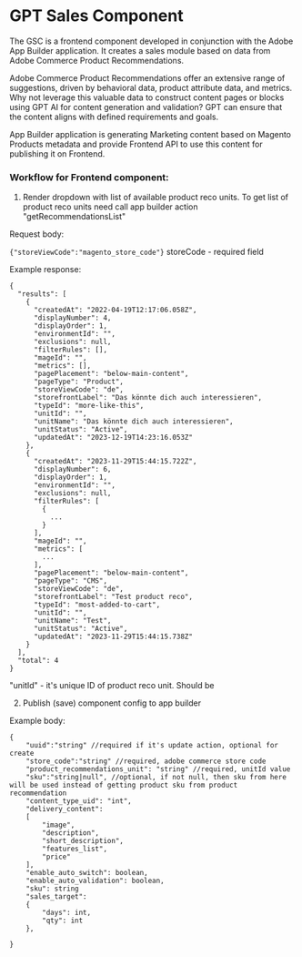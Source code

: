 # GPT Sales Component

The GSC is a frontend component developed in conjunction with the Adobe App Builder application. It creates a sales module based on data from Adobe Commerce Product Recommendations.

Adobe Commerce Product Recommendations offer an extensive range of suggestions, driven by behavioral data, product attribute data, and metrics. Why not leverage this valuable data to construct content pages or blocks using GPT AI for content generation and validation? GPT can ensure that the content aligns with defined requirements and goals.

App Builder application is generating Marketing content based on Magento Products metadata and provide Frontend API to use this content for publishing it on Frontend.


### Workflow for Frontend component:

1) Render dropdown with list of available product reco units. To get list of product reco units need call app builder action "getRecommendationsList"

Request body:

`{"storeViewCode":"magento_store_code"}` storeCode - required field

Example response:

```
{
  "results": [
    {
      "createdAt": "2022-04-19T12:17:06.058Z",
      "displayNumber": 4,
      "displayOrder": 1,
      "environmentId": "",
      "exclusions": null,
      "filterRules": [],
      "mageId": "",
      "metrics": [],
      "pagePlacement": "below-main-content",
      "pageType": "Product",
      "storeViewCode": "de",
      "storefrontLabel": "Das könnte dich auch interessieren",
      "typeId": "more-like-this",
      "unitId": "",
      "unitName": "Das könnte dich auch interessieren",
      "unitStatus": "Active",
      "updatedAt": "2023-12-19T14:23:16.053Z"
    },
    {
      "createdAt": "2023-11-29T15:44:15.722Z",
      "displayNumber": 6,
      "displayOrder": 1,
      "environmentId": "",
      "exclusions": null,
      "filterRules": [
        {
          ...
        }
      ],
      "mageId": "",
      "metrics": [
        ...
      ],
      "pagePlacement": "below-main-content",
      "pageType": "CMS",
      "storeViewCode": "de",
      "storefrontLabel": "Test product reco",
      "typeId": "most-added-to-cart",
      "unitId": "",
      "unitName": "Test",
      "unitStatus": "Active",
      "updatedAt": "2023-11-29T15:44:15.738Z"
    }
  ],
  "total": 4
}
```

"unitId" - it's unique ID of product reco unit. Should be

2) Publish (save) component config to app builder

Example body:

```
{
    "uuid":"string" //required if it's update action, optional for create
    "store_code":"string" //required, adobe commerce store code
    "product_recommendations_unit": "string" //required, unitId value
    "sku":"string|null", //optional, if not null, then sku from here will be used instead of getting product sku from product recommendation 
    "content_type_uid": "int",
    "delivery_content":
    [
        "image",
        "description",
        "short_description",
        "features_list",
        "price"
    ],
    "enable_auto_switch": boolean,
    "enable_auto_validation": boolean,
    "sku": string
    "sales_target":
    {
        "days": int,
        "qty": int
    },
    
}
```